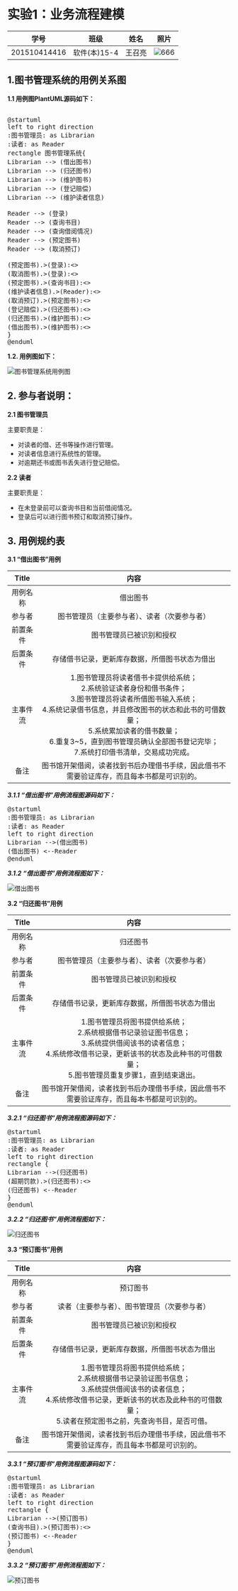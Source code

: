 # 实验1：业务流程建模 #
|    学号  |   班级    |    姓名  |   照片     |
|:--------:|:--------: | :----------: | :-------:|
|201510414416|软件(本)15-4|王召亮 |![](./01.jpg '666')|
## 1.图书管理系统的用例关系图 ##
**1.1 用例图PlantUML源码如下：**
<pre> 
@startuml
left to right direction
:图书管理员: as Librarian
:读者: as Reader
rectangle 图书管理系统{
Librarian --> (借出图书)
Librarian --> (归还图书)
Librarian --> (维护图书)
Librarian --> (登记赔偿)
Librarian --> (维护读者信息)

Reader --> (登录)
Reader --> (查询书目)
Reader --> (查询借阅情况)
Reader --> (预定图书)
Reader --> (取消预订)

(预定图书).>(登录):<<include>>
(取消图书).>(登录):<<include>>
(预定图书).>(查询书目):<<include>>
(维护读者信息).>(Reader):<<include>>
(取消预订).>(预定图书):<<extend>>
(登记赔偿).>(归还图书):<<extend>>
(归还图书).>(维护图书):<<extend>>
(借出图书).>(维护图书):<<extend>>
}
@enduml
</pre> 
**1.2. 用例图如下：**

![](./bookManagerSystem.png '图书管理系统用例图')


## 2. 参与者说明： ##
**2.1 图书管理员**

主要职责是：
- 对读者的借、还书等操作进行管理。
- 对读者信息进行系统性的管理。
- 对逾期还书或图书丢失进行登记赔偿。

**2.2 读者**

主要职责是：
- 在未登录前可以查询书目和当前借阅情况。
- 登录后可以进行图书预订和取消预订操作。



## 3. 用例规约表 ##
**3.1 “借出图书”用例**

|Title | 内容 |
|:------:|:------:|
|用例名称|借出图书|  
|参与者|图书管理员（主要参与者）、读者（次要参与者）|
|前置条件|图书管理员已被识别和授权|
|后置条件|存储借书记录，更新库存数据，所借图书状态为借出|
|主事件流|1.图书管理员将读者借书卡提供给系统；<br>2.系统验证读者身份和借书条件；<br>3.图书管理员将读者所借图书输入系统；<br>4.系统记录借书信息，并且修改图书的状态和此书的可借数量；<br>5.系统累加读者的借书数量；<br>6.重复3~5，直到图书管理员确认全部图书登记完毕；<br>7.系统打印借书清单，交易成功完成。|
|备注|图书馆开架借阅，读者找到书后办理借书手续，因此借书不需要验证库存，而且每本书都是可识别的。|

***3.1.1 “借出图书”用例流程图源码如下：***

<pre>
@startuml
:图书管理员: as Librarian
:读者: as Reader
left to right direction
Librarian -->(借出图书)
(借出图书) <--Reader
@enduml
</pre>

***3.1.2 “借出图书”用例流程图如下：***

![](./borrowBook.png '借出图书')

**3.2 “归还图书”用例**

|Title | 内容 |
|:------:|:------:|
|用例名称|归还图书|  
|参与者|图书管理员（主要参与者）、读者（次要参与者）|
|前置条件|图书管理员已被识别和授权|
|后置条件|存储借书记录，更新库存数据，所借图书状态为借出|
|主事件流|1.图书管理员将图书提供给系统；<br>2.系统根据借书记录验证图书信息；<br>3.系统提供借阅该书的读者信息；<br>4.系统修改借书记录，更新该书的状态及此种书的可借数量；<br>5.图书管理员重复步骤1，直到结束退出。<br>
|备注|图书馆开架借阅，读者找到书后办理借书手续，因此借书不需要验证库存，而且每本书都是可识别的。|

***3.2.1 “归还图书”用例流程图源码如下：***

<pre>
@startuml
:图书管理员: as Librarian
:读者: as Reader
left to right direction
rectangle {
Librarian -->(归还图书)
(超期罚款).>(归还图书):<<extends>>
(归还图书) <--Reader
}
@enduml
</pre>

***3.2.2 “归还图书”用例流程图如下：***

![](./returnBook.png '归还图书')


**3.3 “预订图书”用例**

|Title | 内容 |
|:------:|:------:|
|用例名称|预订图书|  
|参与者|读者（主要参与者）、图书管理员（次要参与者）|
|前置条件|图书管理员已被识别和授权|
|后置条件|存储借书记录，更新库存数据，所借图书状态为借出|
|主事件流|1.图书管理员将图书提供给系统；<br>2.系统根据借书记录验证图书信息；<br>3.系统提供借阅该书的读者信息；<br>4.系统修改借书记录，更新该书的状态及此种书的可借数量；<br>5.读者在预定图书之前，先查询书目，是否可借。<br>
|备注|图书馆开架借阅，读者找到书后办理借书手续，因此借书不需要验证库存，而且每本书都是可识别的。|

***3.3.1 “预订图书”用例流程图源码如下：***

<pre>
@startuml
:图书管理员: as Librarian
:读者: as Reader
left to right direction
rectangle {
Librarian -->(预订图书)
(查询书目).>(预订图书):<<include>>
(预订图书) <--Reader
}
@enduml
</pre>

***3.3.2 “预订图书”用例流程图如下：***

![](./bookingBook.png '预订图书')

